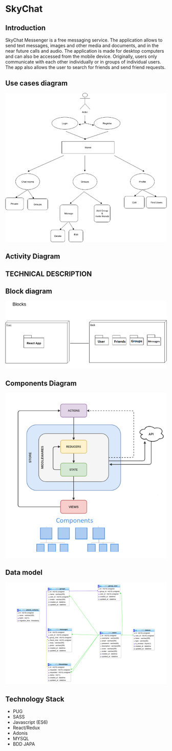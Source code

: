 # SkyChat

## Introduction

SkyChat Messenger is a free messaging service. The application allows to send text messages, images and other media and documents, and in the near future calls and audio. The application is made for desktop computers and can also be accessed from the mobile device. Originally, users only communicate with each other individually or in groups of individual users. The app  also allows the user to search for friends and send friend requests.

## Use cases diagram

![Use cases](./img/use-cases.png)

## Activity Diagram

## TECHNICAL DESCRIPTION

## Block diagram

![Block Diagram](./img/block.png)

## Components Diagram

![Components Diagram](./img/components.png)

## Data model

![Data Model](./img/re.png)

## Technology Stack

* PUG
* SASS
* Javascript (ES6)
* React/Redux
* Adonis
* MYSQL
* BDD JAPA



